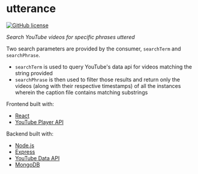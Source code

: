 # utterance
[![GitHub license](https://img.shields.io/badge/License-MIT-blue.svg)](https://raw.githubusercontent.com/r-ba/utterance/master/LICENSE)

*Search YouTube videos for specific phrases uttered*

Two search parameters are provided by the consumer, `searchTerm` and `searchPhrase`.
- `searchTerm` is used to query YouTube's data api for videos matching the string provided
- `searchPhrase` is then used to filter those results and return only the videos (along with their respective timestamps) of all the instances wherein the caption file contains matching substrings

Frontend built with:
- [React](https://reactjs.org/)
- [YouTube Player API](https://developers.google.com/youtube/iframe_api_reference)

Backend built with:
- [Node.js](https://nodejs.org/en/)
- [Express](https://expressjs.com/)
- [YouTube Data API](https://developers.google.com/youtube/v3/)
- [MongoDB](https://github.com/mongodb/node-mongodb-native)
